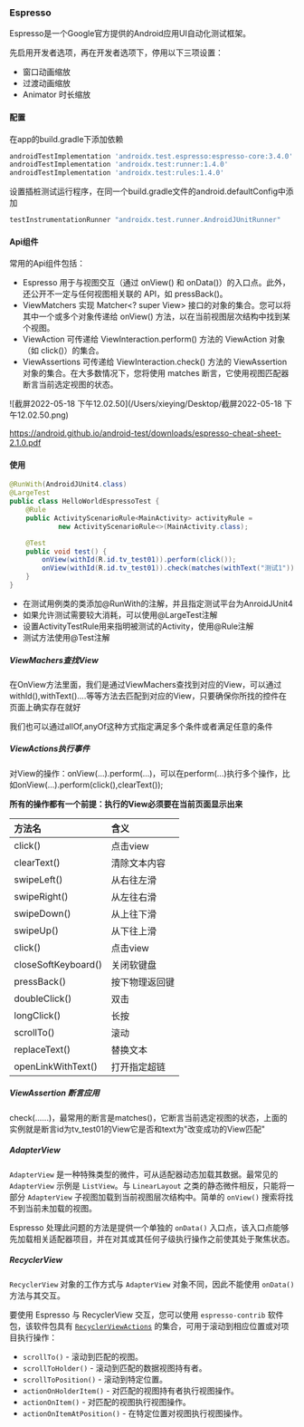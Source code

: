 ### Espresso

Espresso是一个Google官方提供的Android应用UI自动化测试框架。

先启用开发者选项，再在开发者选项下，停用以下三项设置：

- 窗口动画缩放
- 过渡动画缩放
- Animator 时长缩放

#### 配置

在app的build.gradle下添加依赖

```groovy
androidTestImplementation 'androidx.test.espresso:espresso-core:3.4.0'
androidTestImplementation 'androidx.test:runner:1.4.0'
androidTestImplementation 'androidx.test:rules:1.4.0'
```

设置插桩测试运行程序，在同一个build.gradle文件的android.defaultConfig中添加

```groovy
testInstrumentationRunner "androidx.test.runner.AndroidJUnitRunner"
```

#### Api组件

常用的Api组件包括：

- Espresso  用于与视图交互（通过 onView() 和 onData()）的入口点。此外，还公开不一定与任何视图相关联的 API，如 pressBack()。
- ViewMatchers  实现 Matcher<? super View> 接口的对象的集合。您可以将其中一个或多个对象传递给 onView() 方法，以在当前视图层次结构中找到某个视图。
- ViewAction 可传递给 ViewInteraction.perform() 方法的 ViewAction 对象（如 click()）的集合。
- ViewAssertions 可传递给 ViewInteraction.check() 方法的 ViewAssertion 对象的集合。在大多数情况下，您将使用 matches 断言，它使用视图匹配器断言当前选定视图的状态。

![截屏2022-05-18 下午12.02.50](/Users/xieying/Desktop/截屏2022-05-18 下午12.02.50.png)

https://android.github.io/android-test/downloads/espresso-cheat-sheet-2.1.0.pdf

#### 使用

```java
@RunWith(AndroidJUnit4.class)
@LargeTest
public class HelloWorldEspressoTest {
    @Rule
    public ActivityScenarioRule<MainActivity> activityRule =
            new ActivityScenarioRule<>(MainActivity.class);

    @Test
    public void test() {
        onView(withId(R.id.tv_test01)).perform(click());
        onView(withId(R.id.tv_test01)).check(matches(withText("测试1")));
    }
}
```

- 在测试用例类的类添加@RunWith的注解，并且指定测试平台为AnroidJUnit4
- 如果允许测试需要较大消耗，可以使用@LargeTest注解
- 设置ActivityTestRule用来指明被测试的Activity，使用@Rule注解
- 测试方法使用@Test注解

##### ViewMachers查找View

在OnView方法里面，我们是通过ViewMachers查找到对应的View，可以通过withId(),withText()....等等方法去匹配到对应的View，只要确保你所找的控件在页面上确实存在就好

我们也可以通过allOf,anyOf这种方式指定满足多个条件或者满足任意的条件

##### ViewActions执行事件

对View的操作：onView(...).perform(...)，可以在perform(...)执行多个操作，比如onView(...).perform(click(),clearText());

**所有的操作都有一个前提：执行的View必须要在当前页面显示出来**

| 方法名              | 含义           |
| :------------------ | :------------- |
| click()             | 点击view       |
| clearText()         | 清除文本内容   |
| swipeLeft()         | 从右往左滑     |
| swipeRight()        | 从左往右滑     |
| swipeDown()         | 从上往下滑     |
| swipeUp()           | 从下往上滑     |
| click()             | 点击view       |
| closeSoftKeyboard() | 关闭软键盘     |
| pressBack()         | 按下物理返回键 |
| doubleClick()       | 双击           |
| longClick()         | 长按           |
| scrollTo()          | 滚动           |
| replaceText()       | 替换文本       |
| openLinkWithText()  | 打开指定超链   |

##### ViewAssertion 断言应用

check(......)，最常用的断言是matches()，它断言当前选定视图的状态，上面的实例就是断言id为tv_test01的View它是否和text为"改变成功的View匹配"

##### AdapterView

`AdapterView` 是一种特殊类型的微件，可从适配器动态加载其数据。最常见的 `AdapterView` 示例是 `ListView`。与 `LinearLayout` 之类的静态微件相反，只能将一部分 `AdapterView` 子视图加载到当前视图层次结构中。简单的 `onView()` 搜索将找不到当前未加载的视图。

Espresso 处理此问题的方法是提供一个单独的 `onData()` 入口点，该入口点能够先加载相关适配器项目，并在对其或其任何子级执行操作之前使其处于聚焦状态。

##### RecyclerView

`RecyclerView` 对象的工作方式与 `AdapterView` 对象不同，因此不能使用 `onData()` 方法与其交互。

要使用 Espresso 与 RecyclerView 交互，您可以使用 `espresso-contrib` 软件包，该软件包具有 [`RecyclerViewActions`](https://developer.android.com/reference/androidx/test/espresso/contrib/RecyclerViewActions?hl=zh-cn) 的集合，可用于滚动到相应位置或对项目执行操作：

- `scrollTo()` - 滚动到匹配的视图。
- `scrollToHolder()` - 滚动到匹配的数据视图持有者。
- `scrollToPosition()` - 滚动到特定位置。
- `actionOnHolderItem()` - 对匹配的视图持有者执行视图操作。
- `actionOnItem()` - 对匹配的视图执行视图操作。
- `actionOnItemAtPosition()` - 在特定位置对视图执行视图操作。





